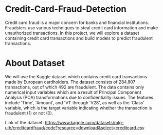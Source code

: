 # Credit-Card-Fraud-Detection

Credit card fraud is a major concern for banks and financial institutions. Fraudsters use various techniques to steal credit card information and make unauthorized transactions. In this project, we will explore a dataset containing credit card transactions and build models to predict fraudulent transactions.

# About Dataset

We will use the Kaggle dataset which contains credit card transactions made by European cardholders. The dataset consists of 284,807 transactions, out of which 492 are fraudulent. The data contains only numerical input variables which are a result of Principal Component Analysis (PCA) transformations due to confidentiality issues. The features include 'Time', 'Amount', and 'V1' through 'V28', as well as the 'Class' variable, which is the target variable indicating whether the transaction is fraudulent (1) or not (0).

Link of the dataset: https://www.kaggle.com/datasets/mlg-ulb/creditcardfraud/code?resource=download&select=creditcard.csv
